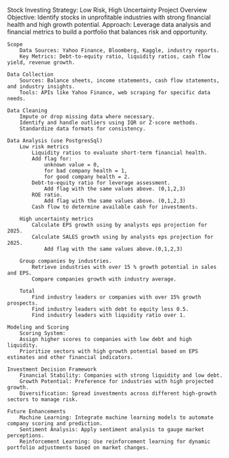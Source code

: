 Stock Investing Strategy: Low Risk, High Uncertainty
    Project Overview
        Objective: Identify stocks in unprofitable industries with strong financial health and high growth potential.
        Approach: Leverage data analysis and financial metrics to build a portfolio that balances risk and opportunity.

    Scope
        Data Sources: Yahoo Finance, Bloomberg, Kaggle, industry reports.
        Key Metrics: Debt-to-equity ratio, liquidity ratios, cash flow yield, revenue growth.

    Data Collection
        Sources: Balance sheets, income statements, cash flow statements, and industry insights.
        Tools: APIs like Yahoo Finance, web scraping for specific data needs.

    Data Cleaning
        Impute or drop missing data where necessary.
        Identify and handle outliers using IQR or Z-score methods.
        Standardize data formats for consistency.

    Data Analysis (use PostgresSql)
        Low risk metrics
            Liquidity ratios to evaluate short-term financial health. 
            Add flag for:
                unknown value = 0,
                for bad company health = 1,
                for good company health = 2.
            Debt-to-equity ratio for leverage assessment.
                Add flag with the same values above. (0,1,2,3)
            ROE ratio.
                Add flag with the same values above. (0,1,2,3)
            Cash flow to determine available cash for investments.
        
        High uncertainty metrics
            Calculate EPS growth using by analysts eps projection for 2025.
            Calculate SALES growth using by analysts eps projection for 2025.
                Add flag with the same values above.(0,1,2,3)
        
        Group companies by industries.
            Retrieve industries with over 15 % growth potential in sales and EPS.
            Compare companies growth with industry average.
        
        Total    
            Find industry leaders or companies with over 15% growth prospects.
            Find industry leaders with debt to equity less 0.5.
            Find industry leaders with liquidity ratio over 1.

    Modeling and Scoring
        Scoring System:
        Assign higher scores to companies with low debt and high liquidity.
        Prioritize sectors with high growth potential based on EPS estimates and other financial indicators.

    Investment Decision Framework
        Financial Stability: Companies with strong liquidity and low debt.
        Growth Potential: Preference for industries with high projected growth.
        Diversification: Spread investments across different high-growth sectors to manage risk.

    Future Enhancements
        Machine Learning: Integrate machine learning models to automate company scoring and prediction.
        Sentiment Analysis: Apply sentiment analysis to gauge market perceptions.
        Reinforcement Learning: Use reinforcement learning for dynamic portfolio adjustments based on market changes.
